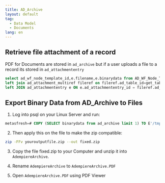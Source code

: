 ```yaml
---
title: AD_Archive
layout: default
tag: 
  - Data Model
  - Documents
lang: en
---
```


## Retrieve file attachment of a record

PDF for Documents are stored in `ad_archive` but if a user uploads a file to a record its stored in `ad_attachmententry`

```SQL
select ad_wf_node_template_id,e.filename,e.binarydata from AD_WF_Node_Template adwftemp
left join ad_attachment_multiref fileref on fileref.ad_table_id=get_table_id('AD_WF_Node_Template') and fileref.record_id= adwftemp.ad_wf_node_template_id
left JOIN ad_attachmententry e ON e.ad_attachmententry_id = fileref.ad_attachmententry_id
```


## Export Binary Data from AD_Archive to Files

1. Log into psql on your Linux Server and run:

```SQL
metasfresh=# COPY (SELECT binarydata from ad_archive limit 1) TO E'/tmp/youroutputfile.zip' (FORMAT binary);
```

2. Then apply this on the file to make the zip compatible:

```BASH
zip -FFv youroutputfile.zip --out fixed.zip
```

3. Copy the file fixed.zip to your Computer and unzip it into `AdempiereArchive`.

4. Rename `AdempiereArchive` to `AdempiereArchive.PDF`

5. Open `AdempiereArchive.PDF` using PDF Viewer

